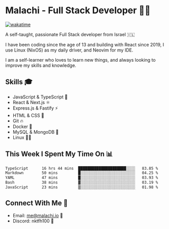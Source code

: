 # Malachi - Full Stack Developer 🚀🔥
[![wakatime](https://wakatime.com/badge/user/112ec769-e669-4b78-a46f-cf4343930741.svg)](https://wakatime.com/@112ec769-e669-4b78-a46f-cf4343930741)

A self-taught, passionate Full Stack developer from Israel 🇮🇱

I have been coding since the age of 13 and building with React since 2019, I use Linux (NixOS) as my daily driver, and Neovim for my IDE.

I am a self-learner who loves to learn new things, and always looking to improve my skills and knowledge.

## Skills 🎓
- JavaScript & TypeScript 💎
- React & Next.js ⚛️
- Express.js & Fastify ⚡️
- HTML & CSS 🎨
- Git 🔥
- Docker 🐳
- MySQL & MongoDB 💾
- Linux 👨‍💻

## This Week I Spent My Time On 📊
<!--START_SECTION:waka-->

```txt
TypeScript      16 hrs 44 mins  █████████████████████░░░░   83.85 %
Markdown        50 mins         █░░░░░░░░░░░░░░░░░░░░░░░░   04.25 %
YAML            47 mins         █░░░░░░░░░░░░░░░░░░░░░░░░   03.93 %
Bash            38 mins         ▓░░░░░░░░░░░░░░░░░░░░░░░░   03.19 %
JavaScript      23 mins         ▒░░░░░░░░░░░░░░░░░░░░░░░░   01.98 %
```

<!--END_SECTION:waka-->


## Connect With Me 📱
- Email: me@malachi.io 📧
- Discord: nktfh100 👾

